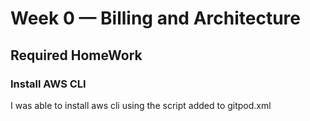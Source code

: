 # Week 0 — Billing and Architecture
## Required HomeWork

### Install AWS CLI
I was able to install aws cli using the script added to gitpod.xml

